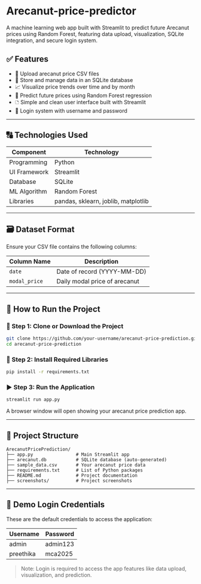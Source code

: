# Arecanut-price-predictor
A machine learning web app built with Streamlit to predict future Arecanut prices using Random Forest, featuring data upload, visualization, SQLite integration, and secure login system.
## ✅ Features

- 📁 Upload arecanut price CSV files
- 📂 Store and manage data in an SQLite database
- 📈 Visualize price trends over time and by month
- 🤖 Predict future prices using Random Forest regression
- 🗅️ Simple and clean user interface built with Streamlit
- 🔐 Login system with username and password

---

## 🔠 Technologies Used

| Component         | Technology        |
|------------------|-------------------|
| Programming       | Python            |
| UI Framework      | Streamlit         |
| Database          | SQLite            |
| ML Algorithm      | Random Forest     |
| Libraries         | pandas, sklearn, joblib, matplotlib |

---

## 🗃️ Dataset Format

Ensure your CSV file contains the following columns:

| Column Name  | Description                      |
|--------------|----------------------------------|
| `date`       | Date of record (YYYY-MM-DD)      |
| `modal_price`| Daily modal price of arecanut    |

---

## 🚀 How to Run the Project

### 🔧 Step 1: Clone or Download the Project

```bash
git clone https://github.com/your-username/arecanut-price-prediction.git
cd arecanut-price-prediction
```

### 📆 Step 2: Install Required Libraries

```bash
pip install -r requirements.txt
```

### ▶️ Step 3: Run the Application

```bash
streamlit run app.py
```

A browser window will open showing your arecanut price prediction app.

---

## 📂 Project Structure

```
ArecanutPricePrediction/
├── app.py                # Main Streamlit app
├── arecanut.db           # SQLite database (auto-generated)
├── sample_data.csv       # Your arecanut price data
├── requirements.txt      # List of Python packages
├── README.md             # Project documentation
├── screenshots/          # Project screenshots
```

---

## 📁 Demo Login Credentials

These are the default credentials to access the application:

| Username   | Password   |
|------------|------------|
| admin      | admin123   |
| preethika  | mca2025    |

> Note: Login is required to access the app features like data upload, visualization, and prediction.

